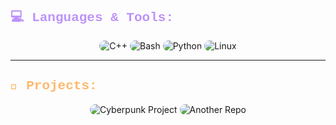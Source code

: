 
<h2 style="color:#bd93f9; font-family:'Courier New', Courier, monospace;">💻 Languages & Tools:</h2>

<p align="center">
  <img src="https://img.shields.io/badge/C++-00599C?style=for-the-badge&logo=c%2B%2B&logoColor=white" alt="C++" style="border-radius: 12px;"> 
  <img src="https://img.shields.io/badge/Bash-4EAA25?style=for-the-badge&logo=gnu-bash&logoColor=white" alt="Bash" style="border-radius: 12px;"> 
  <img src="https://img.shields.io/badge/Python-FFD43B?style=for-the-badge&logo=python&logoColor=blue" alt="Python" style="border-radius: 12px;"> 
  <img src="https://img.shields.io/badge/Linux-FCC624?style=for-the-badge&logo=linux&logoColor=black" alt="Linux" style="border-radius: 12px;"> 
</p>

---

<h2 style="color:#ffb86c; font-family:'Courier New', Courier, monospace;">💾 Projects:</h2>

<p align="center">
  <a href="https://github.com/your-repo" style="text-decoration: none;">
    <img src="https://img.shields.io/badge/Cyberpunk_Project-ff5555?style=for-the-badge&logo=github&logoColor=white" alt="Cyberpunk Project" style="border-radius: 12px;">
  </a>
  <a href="https://github.com/another-repo" style="text-decoration: none;">
    <img src="https://img.shields.io/badge/Another_Repo-50fa7b?style=for-the-badge&logo=github&logoColor=white" alt="Another Repo" style="border-radius: 12px;">
  </a>
</p>

